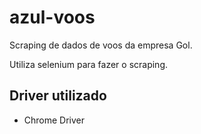 # azul-voos
Scraping de dados de voos da empresa Gol.

Utiliza selenium para fazer o scraping.

## Driver utilizado
- Chrome Driver

